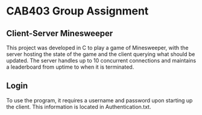 # CAB403 Group Assignment

## Client-Server Minesweeper

This project was developed in C to play a game of Minesweeper, with the server hosting the state 
of the game and the client querying what should be updated. The server handles up to 10
concurrent connections and maintains a leaderboard from uptime to when it is terminated.

## Login
To use the program, it requires a username and password upon starting up the client. This
information is located in Authentication.txt.

